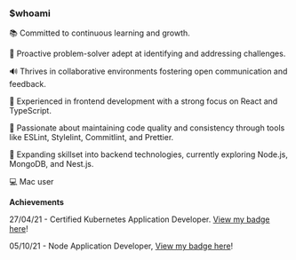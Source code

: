 ### $whoami

<!--
**jozsefDevs/jozsefDevs** is a ✨ _special_ ✨ repository because its `README.md` (this file) appears on your GitHub profile.
-->

📚 Committed to continuous learning and growth.

🧠 Proactive problem-solver adept at identifying and addressing challenges.

🔊 Thrives in collaborative environments fostering open communication and feedback. 

🔭 Experienced in frontend development with a strong focus on React and TypeScript.

👮 Passionate about maintaining code quality and consistency through tools like ESLint, Stylelint, Commitlint, and Prettier.

🌱 Expanding skillset into backend technologies, currently exploring Node.js, MongoDB, and Nest.js.

💻 Mac user 

**Achievements**

27/04/21 - Certified Kubernetes Application Developer. [View my badge here](https://www.credly.com/badges/bea6bd4d-ca34-4c1a-8ad8-66be23891575/public_url)!

05/10/21 - Node Application Developer, [View my badge here](https://www.credly.com/badges/c4884b27-9be0-49b0-8dba-7da7353f93f3/public_url)!
